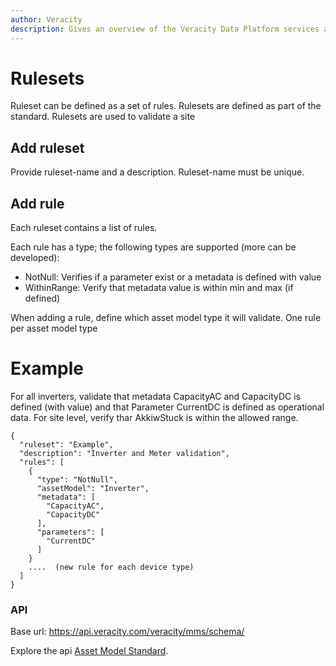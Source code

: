 ```yaml
---
author: Veracity
description: Gives an overview of the Veracity Data Platform services and related components.
---
```


# Rulesets
Ruleset can be defined as a set of rules. Rulesets are defined as part of the standard.
Rulesets are used to validate a site

## Add ruleset
Provide ruleset-name and a description. Ruleset-name must be unique.

## Add rule
Each ruleset contains a list of rules.

Each rule has a type; the following types are supported (more can be developed):
- NotNull: Verifies if a parameter exist or a metadata is defined with value
- WithinRange: Verify that metadata value is within min and max (if defined)

When adding a rule, define which asset model type it will validate. One rule per asset model type

# Example

For all inverters, validate that metadata CapacityAC and CapacityDC is defined (with value) and that Parameter CurrentDC is defined as operational data.
For site level, verify thar AkkiwStuck is within the allowed range.
```
{
  "ruleset": "Example",
  "description": "Inverter and Meter validation",
  "rules": [
    {
      "type": "NotNull",
      "assetModel": "Inverter",
      "metadata": [
        "CapacityAC",
        "CapacityDC"
      ],
      "parameters": [
        "CurrentDC"
      ]
    }
    ....  (new rule for each device type)
  ]
}
```

### API
Base url: https://api.veracity.com/veracity/mms/schema/

Explore the api [Asset Model Standard](https://developer.veracity.com/docs/section/api-explorer/76904bcb-1aaf-4a2f-8512-3af36fdadb2f/developerportal/DataFabric-MMS-Schema-API-swagger.json). 

